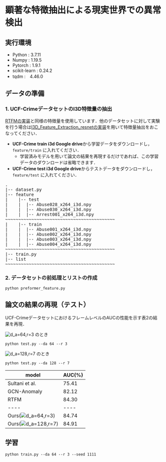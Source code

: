 # 顕著な特徴抽出による現実世界での異常検出
## 実行環境
* Python : 3.7.11
* Numpy : 1.19.5
* Pytorch : 1.9.1  
* scikit-learn : 0.24.2
* tqdm :　4.46.0

## データの準備
### 1. UCF-CrimeデータセットのI3D特徴量の抽出
[RTFMの実装](https://github.com/tianyu0207/RTFM)と同様の特徴量を使用しています．他のデータセットに対して実験を行う場合は[I3D_Feature_Extraction_resnetの実装](https://github.com/GowthamGottimukkala/I3D_Feature_Extraction_resnet)を用いて特徴量抽出をおこなってください．

* **UCF-Crime train i3d Google drive**から学習データをダウンロードし，`feature/train` に入れてください．
  * 学習済みモデルを用いて論文の結果を再現するだけであれば、この学習データのダウンロードは省略できます．
* **UCF-Crime test i3d Google drive**からテストデータをダウンロードし，`feature/test` に入れてください．

<pre>
.
|-- dataset.py
|-- feature
|    |-- test
|    |  |-- Abuse028_x264_i3d.npy
|    |  |-- Abuse030_x264_i3d.npy
|    |  |-- Arrest001_x264_i3d.npy
~~~~~~~~~~~~~~~~~~~~~~~~~~~~~~~~~~~~~~~~~~
|    |-- train
|    |  |-- Abuse001_x264_i3d.npy
|    |  |-- Abuse002_x264_i3d.npy
|    |  |-- Abuse003_x264_i3d.npy
|    |  |-- Abuse004_x264_i3d.npy
~~~~~~~~~~~~~~~~~~~~~~~~~~~~~~~~~~~~~~~~~~
|-- train.py
|-- list
~~~~~~~~~~~~~~~~~~~~~~~~~~~~~~~~~~~~~~~~~~
</pre>

### 2. データセットの前処理とリストの作成
```
python preformer_feature.py
```
## 論文の結果の再現（テスト）
UCF-CrimeデータセットにおけるフレームレベルのAUCの性能を示す表2の結果を再現．

<img src="https://latex.codecogs.com/svg.image?d_a=64,r=3&space;" title="d_a=64,r=3 " /> のとき
```
python test.py --da 64 --r 3
```
<img src="https://latex.codecogs.com/svg.image?d_a=128,r=7&space;" title="d_a=128,r=7 " /> のとき
```
python test.py --da 128 --r 7
```
| model | AUC(%)|
|----|----|
|Sultani et al.|75.41|
|GCN-Anomaly|82.12|
|RTFM|84.30|
|----|----|
|Ours(<img src="https://latex.codecogs.com/svg.image?d_a=64,r=3&space;" title="d_a=64,r=3 " />)|84.74|
|Ours(<img src="https://latex.codecogs.com/svg.image?d_a=128,r=7&space;" title="d_a=128,r=7 " />)|84.91|

## 学習
```
python train.py --da 64 --r 3 --seed 1111
```
